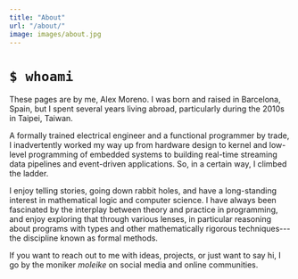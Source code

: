 ```yaml
---
title: "About"
url: "/about/"
image: images/about.jpg
---
```


# `$ whoami`

These pages are by me, Alex Moreno. I was born and raised in Barcelona, Spain,
but I spent several years living abroad, particularly during the 2010s in
Taipei, Taiwan.

A formally trained electrical engineer and a functional programmer by trade, I
inadvertently worked my way up from hardware design to kernel and low-level
programming of embedded systems to building real-time streaming data pipelines
and event-driven applications. So, in a certain way, I climbed the ladder.

I enjoy telling stories, going down rabbit holes, and have a long-standing
interest in mathematical logic and computer science. I have always been
fascinated by the interplay between theory and practice in programming, and
enjoy exploring that through various lenses, in particular reasoning about
programs with types and other mathematically rigorous techniques---the
discipline known as formal methods.

If you want to reach out to me with ideas, projects, or just want to
say hi, I go by the moniker _moleike_ on social media and online communities.

